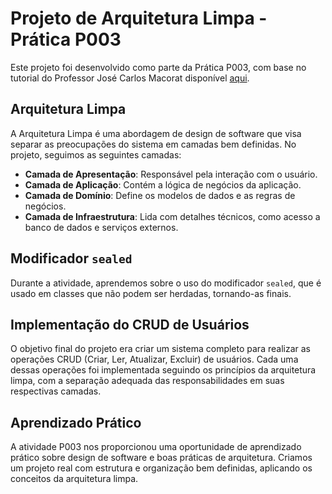 # Projeto de Arquitetura Limpa - Prática P003

Este projeto foi desenvolvido como parte da Prática P003, com base no tutorial do Professor José Carlos Macorat disponível [aqui](https://www.youtube.com/playlist?list=PLUg4628weKYzPQ9Odqe7jqSTNJbin0j9W).

## Arquitetura Limpa

A Arquitetura Limpa é uma abordagem de design de software que visa separar as preocupações do sistema em camadas bem definidas. No projeto, seguimos as seguintes camadas:

- **Camada de Apresentação**: Responsável pela interação com o usuário.
- **Camada de Aplicação**: Contém a lógica de negócios da aplicação.
- **Camada de Domínio**: Define os modelos de dados e as regras de negócios.
- **Camada de Infraestrutura**: Lida com detalhes técnicos, como acesso a banco de dados e serviços externos.

## Modificador `sealed`

Durante a atividade, aprendemos sobre o uso do modificador `sealed`, que é usado em classes que não podem ser herdadas, tornando-as finais.

## Implementação do CRUD de Usuários

O objetivo final do projeto era criar um sistema completo para realizar as operações CRUD (Criar, Ler, Atualizar, Excluir) de usuários. Cada uma dessas operações foi implementada seguindo os princípios da arquitetura limpa, com a separação adequada das responsabilidades em suas respectivas camadas.

## Aprendizado Prático

A atividade P003 nos proporcionou uma oportunidade de aprendizado prático sobre design de software e boas práticas de arquitetura. Criamos um projeto real com estrutura e organização bem definidas, aplicando os conceitos da arquitetura limpa.



